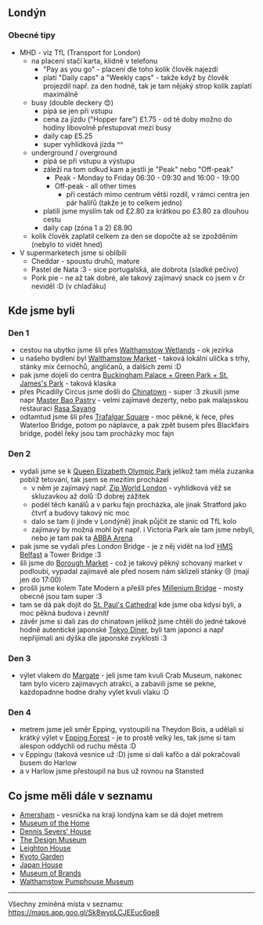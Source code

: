 ## Londýn 
### Obecné tipy
- MHD - viz TfL (Transport for London)
	- na placení stačí karta, klidně v telefonu
		- "Pay as you go" - placení dle toho kolik člověk najezdí
		- platí "Daily caps" a "Weekly caps" - takže když by člověk projezdil např. za den hodně, tak je tam nějaký strop kolik zaplatí maximálně
	- busy (double deckery 😍)
		- pípá se jen při vstupu
		- cena za jízdu ("Hopper fare") £1.75 - od té doby možno do hodiny libovolně přestupovat mezi busy
		- daily cap £5.25
		- super vyhlídková jízda ^^
	- underground / overground
		- pípá se při vstupu a výstupu
		- záleží na tom odkud kam a jestli je "Peak" nebo "Off-peak"
			- Peak - Monday to Friday 06:30 - 09:30 and 16:00 - 19:00
			- Off-peak - all other times 
				- při cestách mimo centrum větší rozdíl, v rámci centra jen pár halířů (takže je to celkem jedno)
		- platili jsme myslím tak od £2.80 za krátkou po £3.80 za dlouhou cestu
		- daily cap (zóna 1 a 2) £8.90
	- kolik člověk zaplatil celkem za den se dopočte až se zpožděním (nebylo to vidět hned)
- V supermarketech jsme si oblíbili 
	- Cheddar - spoustu druhů, mature
	- Pastel de Nata :3 - sice portugalská, ale dobrota (sladké pečivo)
	- Pork pie - ne až tak dobré, ale takový zajímavý snack co jsem v čr neviděl :D (v chlaďáku)

## Kde jsme byli
### Den 1
- cestou na ubytko jsme šli přes [Walthamstow Wetlands](https://maps.app.goo.gl/5E9wau74una1ArPUA) - ok jezírka 
- u našeho bydlení byl [Walthamstow Market](https://maps.app.goo.gl/NgC6rM9g81coPjhH9) - taková lokální ulička s trhy, stánky mix černochů, angličanů, a dalších zemí :D
- pak jsme dojeli do centra [Buckingham Palace + Green Park + St. James's Park](https://maps.app.goo.gl/WmGBDWRxgFfeDSyN6) - taková klasika
- přes Picadilly Circus jsme došli do [Chinatown](https://maps.app.goo.gl/8yYMTraNYXhjqJ6AA) - super :3 zkusili jsme napr [Master Bao Pastry](https://maps.app.goo.gl/7KubYP6Z1mEbYF2w6) - velmi zajímavé dezerty, nebo pak malajsskou restauraci [Rasa Sayang](https://maps.app.goo.gl/iRBSp9a3gUGCzUFG6)
- odtamtud jsme šli přes [Trafalgar Square](https://maps.app.goo.gl/mGgZTnsZg5rso3G4A) - moc pěkné, k řece, přes Waterloo Bridge, potom po náplavce, a pak zpět busem přes Blackfairs bridge, podél řeky jsou tam procházky moc fajn
### Den 2
- vydali jsme se k [Queen Elizabeth Olympic Park](https://maps.app.goo.gl/FCUwA9S9URC5mcb4A) jelikož tam měla zuzanka poblíž tetování, tak jsem se mezitím procházel
	- v něm je zajímavý např. [Zip World London](https://maps.app.goo.gl/AJ3i43W2SKe4CWqt5) - vyhlídková věž se skluzavkou až dolů :D dobrej zážitek
	- podél těch kanálů a v parku fajn procházka, ale jinak Stratford jako čtvrť a budovy takový nic moc
	- dalo se tam (i jinde v Londýně) jinak půjčit ze stanic od TfL kolo 
	- zajímavý by možná mohl být např. i Victoria Park ale tam jsme nebyli, nebo je tam pak ta [ABBA Arena](https://maps.app.goo.gl/x4qAGjYL7WLjbrXZA)
- pak jsme se vydali přes London Bridge - je z něj vidět na loď [HMS Belfast](https://maps.app.goo.gl/4HHzh4CgxA7hwq5Z7) a Tower Bridge :3
- šli jsme do [Borough Market](https://maps.app.goo.gl/x1FLKkssxiSUKxjL8) - což je takový pěkný schovaný market v podloubí, vypadal zajímavě ale před nosem nám sklízeli stánky 😢 (mají jen do 17:00)
- prošli jsme kolem Tate Modern a přešli přes [Millenium Bridge](https://maps.app.goo.gl/NUPmTE5ANArTFPg5A) - mosty obecně jsou tam super :3
- tam se dá pak dojít do [St. Paul's Cathedral](https://maps.app.goo.gl/ihjGGUwQSFZLDt4n6) kde jsme oba kdysi byli, a moc pěkná budova i zevnitř
- závěr jsme si dali zas do chinatown jelikož jsme chtěli do jedné takové hodně autentické japonské [Tokyo Diner](https://maps.app.goo.gl/w1vV8tu46YoZWRs97), byli tam japonci a např nepřijímali ani dýška dle japonské zvyklosti :3
### Den 3
- výlet vlakem do [Margate](https://maps.app.goo.gl/8D9FDSebuXE2XZ2s5) - jeli jsme tam kvuli Crab Museum, nakonec tam bylo vicero zajimavych atrakci, a zabavili jsme se pekne, kazdopadnne hodne drahy vylet kvuli vlaku :D 
### Den 4
- metrem jsme jeli směr Epping, vystoupili na Theydon Bois, a udělali si krátký výlet v [Epping Forest](https://maps.app.goo.gl/RXTn34GhQt7y8HcN9) - je to prostě velký les, tak jsme si tam alespon oddychli od ruchu města :D
- v Eppingu (taková vesnice už :D) jsme si dali kafčo a dál pokračovali busem do Harlow
- a v Harlow jsme přestoupil na bus už rovnou na Stansted

## Co jsme měli dále v seznamu
- [Amersham](https://maps.app.goo.gl/B2gfVpnECXzSXrCG7) - vesnička na kraji londýna kam se dá dojet metrem
- [Museum of the Home](https://maps.app.goo.gl/7UTDrgMWvU7Yjrg17)
- [Dennis Severs' House](https://maps.app.goo.gl/VfKkD7mL9zC5M8wx6)
- [The Design Museum](https://maps.app.goo.gl/3N4Ma7LTmkWFFWsXA) 
- [Leighton House](https://maps.app.goo.gl/BVR6s9BwXmcnSsVW6)
- [Kyoto Garden](https://maps.app.goo.gl/nPfdYRhDuPgBENVi7)
- [Japan House](https://maps.app.goo.gl/EMwrKiBoCYgPS9pt5)
- [Museum of Brands](https://maps.app.goo.gl/9dYm2FzKKXzDC4NeA)
- [Walthamstow Pumphouse Museum](https://maps.app.goo.gl/juRScFTrEwFBxiu5A) 

---
Všechny zmíněná místa v seznamu: https://maps.app.goo.gl/Sk8wypLCJEEuc6qe8